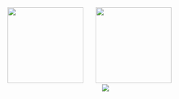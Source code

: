 
<!--
**ZhijianZhou01/ZhijianZhou01** is a ✨ _special_ ✨ repository because its `README.md` (this file) appears on your GitHub profile.

Here are some ideas to get you started:

- 🔭 I’m currently working on ...
- 🌱 I’m currently learning ...
- 👯 I’m looking to collaborate on ...
- 🤔 I’m looking for help with ...
- 💬 Ask me about ...
- 📫 How to reach me: ...
- 😄 Pronouns: ...
- ⚡ Fun fact: ...
-->

<div align="left">
<span>  </span>
<img height="170px" src="https://github-readme-stats.vercel.app/api?username=ZhijianZhou01" /><span>  </span><img height="170px" src="https://github-readme-stats.vercel.app/api/top-langs/?username=ZhijianZhou01&layout=compact&langs_count=8" />
<span>  </span>
</div>


<div align="center">
    <img  src="https://github-readme-streak-stats.herokuapp.com/?user=ZhijianZhou01" />
</div>
